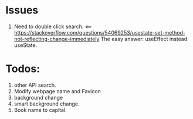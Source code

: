 # Issues  
1. Need to double click search.  <==
https://stackoverflow.com/questions/54069253/usestate-set-method-not-reflecting-change-immediately
The easy answer: useEffect instead useState.


# Todos:  
1. other API search.  
2. Modify webpage name and Favicon  
3. background change  
4. smart background change.  
5. Book name to capital.
